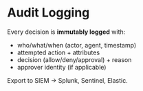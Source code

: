 # Audit Logging

Every decision is **immutably logged** with:
- who/what/when (actor, agent, timestamp)
- attempted action + attributes
- decision (allow/deny/approval) + reason
- approver identity (if applicable)

Export to SIEM → Splunk, Sentinel, Elastic.